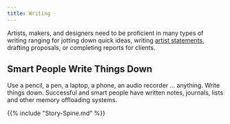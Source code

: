 ```yaml
---
title: Writing
---
```


Artists, makers, and designers need to be proficient in many types of writing ranging for jotting down quick ideas, writing [artist statements](art-faq/how-to-write-an-artist-statement.md), drafting proposals, or completing reports for clients.

## Smart People Write Things Down

Use a pencil, a pen, a laptop, a phone, an audio recorder ... anything. Write things down. Successful and smart people have written notes, journals, lists and other memory offloading systems.

{{% include "Story-Spine.md" %}}
